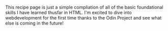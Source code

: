 This recipe page is just a simple compliation of all of the basic foundational skills I have learned thusfar in HTML. I'm excited to dive into webdevelopment for the first time thanks to the Odin Project and see what else is coming in the future!